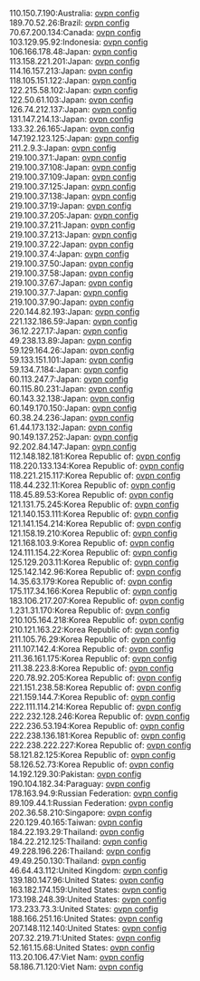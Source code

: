 110.150.7.190:Australia: [ovpn config](vpn/110_150_7_190.ovpn)  
189.70.52.26:Brazil: [ovpn config](vpn/189_70_52_26.ovpn)  
70.67.200.134:Canada: [ovpn config](vpn/70_67_200_134.ovpn)  
103.129.95.92:Indonesia: [ovpn config](vpn/103_129_95_92.ovpn)  
106.166.178.48:Japan: [ovpn config](vpn/106_166_178_48.ovpn)  
113.158.221.201:Japan: [ovpn config](vpn/113_158_221_201.ovpn)  
114.16.157.213:Japan: [ovpn config](vpn/114_16_157_213.ovpn)  
118.105.151.122:Japan: [ovpn config](vpn/118_105_151_122.ovpn)  
122.215.58.102:Japan: [ovpn config](vpn/122_215_58_102.ovpn)  
122.50.61.103:Japan: [ovpn config](vpn/122_50_61_103.ovpn)  
126.74.212.137:Japan: [ovpn config](vpn/126_74_212_137.ovpn)  
131.147.214.13:Japan: [ovpn config](vpn/131_147_214_13.ovpn)  
133.32.26.165:Japan: [ovpn config](vpn/133_32_26_165.ovpn)  
147.192.123.125:Japan: [ovpn config](vpn/147_192_123_125.ovpn)  
211.2.9.3:Japan: [ovpn config](vpn/211_2_9_3.ovpn)  
219.100.37.1:Japan: [ovpn config](vpn/219_100_37_1.ovpn)  
219.100.37.108:Japan: [ovpn config](vpn/219_100_37_108.ovpn)  
219.100.37.109:Japan: [ovpn config](vpn/219_100_37_109.ovpn)  
219.100.37.125:Japan: [ovpn config](vpn/219_100_37_125.ovpn)  
219.100.37.138:Japan: [ovpn config](vpn/219_100_37_138.ovpn)  
219.100.37.19:Japan: [ovpn config](vpn/219_100_37_19.ovpn)  
219.100.37.205:Japan: [ovpn config](vpn/219_100_37_205.ovpn)  
219.100.37.211:Japan: [ovpn config](vpn/219_100_37_211.ovpn)  
219.100.37.213:Japan: [ovpn config](vpn/219_100_37_213.ovpn)  
219.100.37.22:Japan: [ovpn config](vpn/219_100_37_22.ovpn)  
219.100.37.4:Japan: [ovpn config](vpn/219_100_37_4.ovpn)  
219.100.37.50:Japan: [ovpn config](vpn/219_100_37_50.ovpn)  
219.100.37.58:Japan: [ovpn config](vpn/219_100_37_58.ovpn)  
219.100.37.67:Japan: [ovpn config](vpn/219_100_37_67.ovpn)  
219.100.37.7:Japan: [ovpn config](vpn/219_100_37_7.ovpn)  
219.100.37.90:Japan: [ovpn config](vpn/219_100_37_90.ovpn)  
220.144.82.193:Japan: [ovpn config](vpn/220_144_82_193.ovpn)  
221.132.186.59:Japan: [ovpn config](vpn/221_132_186_59.ovpn)  
36.12.227.17:Japan: [ovpn config](vpn/36_12_227_17.ovpn)  
49.238.13.89:Japan: [ovpn config](vpn/49_238_13_89.ovpn)  
59.129.164.26:Japan: [ovpn config](vpn/59_129_164_26.ovpn)  
59.133.151.101:Japan: [ovpn config](vpn/59_133_151_101.ovpn)  
59.134.7.184:Japan: [ovpn config](vpn/59_134_7_184.ovpn)  
60.113.247.7:Japan: [ovpn config](vpn/60_113_247_7.ovpn)  
60.115.80.231:Japan: [ovpn config](vpn/60_115_80_231.ovpn)  
60.143.32.138:Japan: [ovpn config](vpn/60_143_32_138.ovpn)  
60.149.170.150:Japan: [ovpn config](vpn/60_149_170_150.ovpn)  
60.38.24.236:Japan: [ovpn config](vpn/60_38_24_236.ovpn)  
61.44.173.132:Japan: [ovpn config](vpn/61_44_173_132.ovpn)  
90.149.137.252:Japan: [ovpn config](vpn/90_149_137_252.ovpn)  
92.202.84.147:Japan: [ovpn config](vpn/92_202_84_147.ovpn)  
112.148.182.181:Korea Republic of: [ovpn config](vpn/112_148_182_181.ovpn)  
118.220.133.134:Korea Republic of: [ovpn config](vpn/118_220_133_134.ovpn)  
118.221.215.117:Korea Republic of: [ovpn config](vpn/118_221_215_117.ovpn)  
118.44.232.11:Korea Republic of: [ovpn config](vpn/118_44_232_11.ovpn)  
118.45.89.53:Korea Republic of: [ovpn config](vpn/118_45_89_53.ovpn)  
121.131.75.245:Korea Republic of: [ovpn config](vpn/121_131_75_245.ovpn)  
121.140.153.111:Korea Republic of: [ovpn config](vpn/121_140_153_111.ovpn)  
121.141.154.214:Korea Republic of: [ovpn config](vpn/121_141_154_214.ovpn)  
121.158.19.210:Korea Republic of: [ovpn config](vpn/121_158_19_210.ovpn)  
121.168.103.9:Korea Republic of: [ovpn config](vpn/121_168_103_9.ovpn)  
124.111.154.22:Korea Republic of: [ovpn config](vpn/124_111_154_22.ovpn)  
125.129.203.11:Korea Republic of: [ovpn config](vpn/125_129_203_11.ovpn)  
125.142.142.96:Korea Republic of: [ovpn config](vpn/125_142_142_96.ovpn)  
14.35.63.179:Korea Republic of: [ovpn config](vpn/14_35_63_179.ovpn)  
175.117.34.166:Korea Republic of: [ovpn config](vpn/175_117_34_166.ovpn)  
183.106.217.207:Korea Republic of: [ovpn config](vpn/183_106_217_207.ovpn)  
1.231.31.170:Korea Republic of: [ovpn config](vpn/1_231_31_170.ovpn)  
210.105.164.218:Korea Republic of: [ovpn config](vpn/210_105_164_218.ovpn)  
210.121.163.22:Korea Republic of: [ovpn config](vpn/210_121_163_22.ovpn)  
211.105.76.29:Korea Republic of: [ovpn config](vpn/211_105_76_29.ovpn)  
211.107.142.4:Korea Republic of: [ovpn config](vpn/211_107_142_4.ovpn)  
211.36.161.175:Korea Republic of: [ovpn config](vpn/211_36_161_175.ovpn)  
211.38.223.8:Korea Republic of: [ovpn config](vpn/211_38_223_8.ovpn)  
220.78.92.205:Korea Republic of: [ovpn config](vpn/220_78_92_205.ovpn)  
221.151.238.58:Korea Republic of: [ovpn config](vpn/221_151_238_58.ovpn)  
221.159.144.7:Korea Republic of: [ovpn config](vpn/221_159_144_7.ovpn)  
222.111.114.214:Korea Republic of: [ovpn config](vpn/222_111_114_214.ovpn)  
222.232.128.246:Korea Republic of: [ovpn config](vpn/222_232_128_246.ovpn)  
222.236.53.194:Korea Republic of: [ovpn config](vpn/222_236_53_194.ovpn)  
222.238.136.181:Korea Republic of: [ovpn config](vpn/222_238_136_181.ovpn)  
222.238.222.227:Korea Republic of: [ovpn config](vpn/222_238_222_227.ovpn)  
58.121.82.125:Korea Republic of: [ovpn config](vpn/58_121_82_125.ovpn)  
58.126.52.73:Korea Republic of: [ovpn config](vpn/58_126_52_73.ovpn)  
14.192.129.30:Pakistan: [ovpn config](vpn/14_192_129_30.ovpn)  
190.104.182.34:Paraguay: [ovpn config](vpn/190_104_182_34.ovpn)  
178.163.94.9:Russian Federation: [ovpn config](vpn/178_163_94_9.ovpn)  
89.109.44.1:Russian Federation: [ovpn config](vpn/89_109_44_1.ovpn)  
202.36.58.210:Singapore: [ovpn config](vpn/202_36_58_210.ovpn)  
220.129.40.165:Taiwan: [ovpn config](vpn/220_129_40_165.ovpn)  
184.22.193.29:Thailand: [ovpn config](vpn/184_22_193_29.ovpn)  
184.22.212.125:Thailand: [ovpn config](vpn/184_22_212_125.ovpn)  
49.228.196.226:Thailand: [ovpn config](vpn/49_228_196_226.ovpn)  
49.49.250.130:Thailand: [ovpn config](vpn/49_49_250_130.ovpn)  
46.64.43.112:United Kingdom: [ovpn config](vpn/46_64_43_112.ovpn)  
139.180.147.96:United States: [ovpn config](vpn/139_180_147_96.ovpn)  
163.182.174.159:United States: [ovpn config](vpn/163_182_174_159.ovpn)  
173.198.248.39:United States: [ovpn config](vpn/173_198_248_39.ovpn)  
173.233.73.3:United States: [ovpn config](vpn/173_233_73_3.ovpn)  
188.166.251.16:United States: [ovpn config](vpn/188_166_251_16.ovpn)  
207.148.112.140:United States: [ovpn config](vpn/207_148_112_140.ovpn)  
207.32.219.71:United States: [ovpn config](vpn/207_32_219_71.ovpn)  
52.161.15.68:United States: [ovpn config](vpn/52_161_15_68.ovpn)  
113.20.106.47:Viet Nam: [ovpn config](vpn/113_20_106_47.ovpn)  
58.186.71.120:Viet Nam: [ovpn config](vpn/58_186_71_120.ovpn)  
